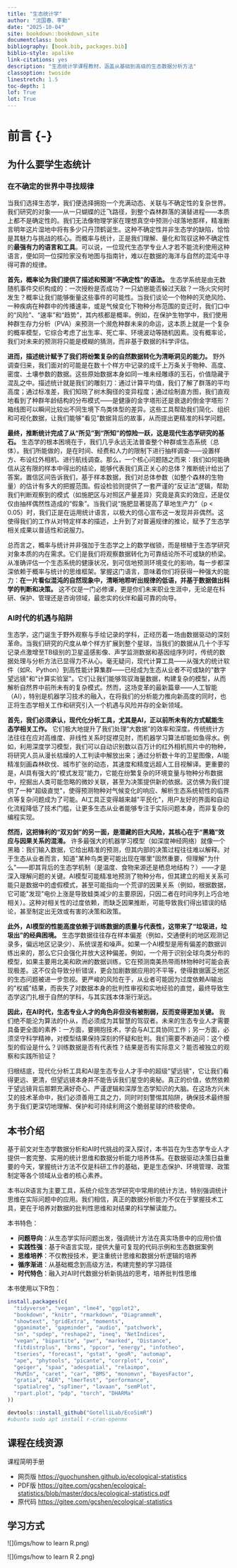 ```yaml
---
title: "生态统计学"
author: "沈国春、李勤"
date: "2025-10-04"
site: bookdown::bookdown_site
documentclass: book
bibliography: [book.bib, packages.bib]
biblio-style: apalike
link-citations: yes
description: "生态统计学课程教材，涵盖从基础到高级的生态数据分析方法"
classoption: twoside
linestretch: 1.5
toc-depth: 1
lof: True
lot: True
---
```


# 前言 {-}

## 为什么要学生态统计

### 在不确定的世界中寻找规律

当我们选择生态学，我们便选择拥抱一个充满动态、关联与不确定性的复杂世界。我们研究的对象——从一只蝴蝶的迁飞路径，到整个森林群落的演替进程——本质上都不是确定性的。我们无法像物理学家在理想真空中预测小球落地那样，精准断言明年这片湿地中将有多少只丹顶鹤诞生。这种不确定性并非生态学的缺陷，恰恰是其魅力与挑战的核心。而概率与统计，正是我们理解、量化和驾驭这种不确定性的**最强有力的语言和工具**。可以说，一位现代生态学专业人才若不能流利使用这种语言，便如同一位探险家没有地图与指南针，难以在数据的海洋与自然的混沌中寻得可靠的规律。

**首先，概率论为我们提供了描述和预测“不确定性”的语法。** 生态学系统是由无数随机事件交织构成的：一次授粉是否成功？一只幼崽能否躲过天敌？一场火灾何时发生？概率让我们能够衡量这些事件的可能性。当我们谈论一个物种的灭绝风险、一种疾病在种群中的传播速率，或是气候变化下物种分布范围的变迁时，我们口中的“风险”、“速率”和“趋势”，其内核都是概率。例如，在保护生物学中，我们使用种群生存力分析（PVA）来预测一个濒危种群未来的命运，这本质上就是一个复杂的概率模型，它综合考虑了出生率、死亡率、环境波动等随机因素。没有概率论，我们对未来的预测将只能是模糊的猜测，而非基于数据的科学评估。

**进而，描述统计赋予了我们将纷繁复杂的自然数据转化为清晰洞见的能力。** 野外调查归来，我们面对的可能是在数十个样方中记录的成千上万条关于物种、高度、密度、土壤参数的数据。这些原始数据本身如同一堆未经雕琢的玉石，价值隐藏于混乱之中。描述统计就是我们的雕刻刀：通过计算平均值，我们了解了群落的平均高度；通过标准差，我们知晓了树木胸径的变异程度；通过绘制直方图，我们直观地看到了种群年龄结构的分布模式——是健康的金字塔形还是衰退的倒金字塔形？箱线图可以瞬间比较出不同生境下鸟类体型的差异。这些工具帮助我们简化、组织和可视化数据，让我们能够“看见”数据背后的故事，从而提出更精准的科学问题。

**最终，推断统计完成了从“所见”到“所知”的惊险一跃，这是现代生态学研究的基石。** 生态学的根本困境在于，我们几乎永远无法普查整个种群或生态系统（总体）。我们所能做的，是在时间、经费和人力的限制下进行抽样调查——设置样方、布设红外相机、进行航线调查。那么，一个核心问题随之而来：我们如何能确信从这有限的样本中得出的结论，能够代表我们真正关心的总体？推断统计给出了答案。置信区间告诉我们，基于样本数据，我们对总体参数（如整个森林的生物量）的估计有多大的把握范围。假设检验则提供了一套严谨的“反证法”逻辑，帮助我们判断观察到的模式（如施肥区与对照区产量差异）究竟是真实的效应，还是仅仅由抽样偶然性造成的“假象”。当我们说“施肥显著提高了草地生产力”（p < 0.05）时，我们正是在运用统计语言，以极大的信心宣布这一发现并非偶然。这使得我们的工作从对特定样本的描述，上升到了对普遍规律的推论，赋予了生态学相关成果以普适性和说服力。

总而言之，概率与统计并非强加于生态学之上的数学枷锁，而是根植于生态学研究对象本质的内在需求。它们是我们将观察数据转化为可靠结论所不可或缺的桥梁。从准确评估一个生态系统的健康状况，到可信地预测环境变化的影响，每一步都深深依赖于概率与统计的思维框架。掌握这门语言，意味着你们将获得一种强大的能力：**在一片看似混沌的自然现象中，清晰地聆听出规律的低语，并基于数据做出科学的判断和决策。** 这不仅是一门必修课，更是你们未来职业生涯中，无论是在科研、保护、管理还是咨询领域，最忠实的伙伴和最可靠的向导。

### AI时代的机遇与陷阱

生态学，这门诞生于野外观察与手绘记录的学科，正经历着一场由数据驱动的深刻革命。当我们研究的尺度从单个样方扩展到整个星球，当我们的数据从几十个手写记录点激增至TB级别的卫星遥感影像、声学监测数据和基因组序列时，传统的数据处理与分析方法已显得力不从心。毫无疑问，现代计算工具——从强大的统计软件（如R、Python）到高性能计算集群——已经成为生态从业者不可或缺的"数字望远镜"和"计算实验室"。它们让我们能够驾驭海量数据，构建复杂的模型，从而解析自然界中前所未有的复杂模式。然而，这场变革的最新篇章——人工智能（AI），特别是机器学习技术的融入，在将我们的分析能力推向新高度的同时，也正将生态学相关工作和研究引入一个机遇与风险并存的全新领域。

**首先，我们必须承认，现代化分析工具，尤其是AI，正以前所未有的方式赋能生态学相关工作。** 它们极大地提升了我们处理“大数据”的效率和深度。传统统计方法往往在应对高维度、非线性关系时捉襟见肘，而机器学习算法却能如鱼得水。例如，利用深度学习模型，我们可以自动识别数以百万计的红外相机照片中的物种，将研究人员从漫长枯燥的人工判读中解放出来；通过分析数十年的卫星图像，AI能精准刻画森林砍伐、城市扩张的动态，其速度和精度远超人工目视解译。更重要的是，AI具有强大的"模式发现"能力，它能在纷繁复杂的环境变量与物种分布数据中，挖掘出人类可能忽略的微妙关联，甚至为决策提供新的依据。这仿佛为我们提供了一种"超级直觉"，使得预测物种对气候变化的响应、解析生态系统韧性的临界点等复杂问题成为了可能。AI工具正变得越来越"平民化"，用户友好的界面和自动化流程降低了技术门槛，让更多生态从业者能够专注于实际问题本身，而非复杂的编程实现。

**然而，这把锋利的“双刃剑”的另一面，是潜藏的巨大风险，其核心在于“黑箱”效应与因果关系的混淆。** 许多最强大的机器学习模型（如深度神经网络）就像一个黑箱：我们输入数据，它给出精准的预测，但其内部的决策过程往往难以解释。对于生态从业者而言，知道"某种鸟类更可能出现在哪里"固然重要，但理解"为什么"——即其背后的生态学机制（是温度、食物来源还是栖息地结构？）——才是深入理解问题的关键。AI模型可能精准地预测了物种分布，但其建立的相关关系可能只是数据中的虚假模式，甚至可能指向一个荒谬的因果关系（例如，根据数据，它可能"发现"电价上涨是导致蛙类减少的主要原因，只因二者在时间序列上巧合地相关）。这种对相关性的过度依赖，而缺乏因果推断，可能导致我们得出错误的结论，甚至制定出无效或有害的决策和政策。

**此外，AI模型的性能高度依赖于训练数据的质量与代表性，这带来了“垃圾进，垃圾出”的经典困境。** 生态学数据往往存在样本偏差（例如，交通便利的地区观测记录多，偏远地区记录少）、系统误差和噪声。如果一个AI模型是用有偏差的数据训练出来的，那么它只会强化并放大这种偏差。例如，一个用于识别全球鸟类分布的模型，如果主要用北美和欧洲的数据训练，它在预测南美热带雨林物种时可能会表现极差。这不仅会导致分析错误，更会加剧数据应用的不平等，使得数据匮乏地区的生态问题被进一步忽视。更严峻的风险在于，从业者可能因为过度依赖AI输出的"权威"结果，而丧失了对数据本身的批判性审视和实地经验的直觉，最终导致生态学这门扎根于自然的学科，与其实践本体渐行渐远。

**因此，在AI时代，生态专业人才的角色非但没有被削弱，反而变得更加关键。** 我们绝不能沦为算法的仆从，而必须成为其智慧的驾驭者。未来的生态专业人才需要具备更全面的素养：一方面，要拥抱技术，学会与AI工具协同工作；另一方面，必须坚守科学精神，对模型结果保持深刻的怀疑和批判。我们需要不断追问：这个模型的假设是什么？训练数据是否有代表性？结果是否有实际意义？能否被独立的观察和实践所验证？

归根结底，现代化分析工具和AI是生态专业人才手中的超级"望远镜"，它让我们看得更远、更清，但望远镜本身并不能告诉我们星空的奥秘。真正的价值，依然依赖于望远镜背后那颗充满好奇心、严谨逻辑和深厚生态学知识的大脑。在这场方兴未艾的技术革命中，我们必须善用工具之力，同时时刻警惕其陷阱，确保技术最终服务于我们更深切地理解、保护和可持续利用这个脆弱星球的终极使命。

## 本书介绍

基于前文对生态学数据分析和AI时代挑战的深入探讨，本书旨在为生态学专业人才提供一套完整、实用的统计思维和数据分析能力培养体系。在数据驱动决策日益重要的今天，掌握统计方法不仅是科研工作的基础，更是生态保护、环境管理、政策制定等各个领域从业者的核心素养。

本书以R语言为主要工具，系统介绍生态学研究中常用的统计方法，特别强调统计思维在实际问题中的应用。我们相信，真正的数据分析能力不仅在于掌握技术工具，更在于培养对数据的批判性思维和对结果的科学解读能力。

本书特色：

- **问题导向**：从生态学实际问题出发，强调统计方法在真实场景中的应用价值
- **实践性强**：基于R语言实现，提供大量可复现的代码示例和生态数据案例
- **思维培养**：不仅教授技术，更注重统计思维和数据分析逻辑的培养
- **循序渐进**：从基础概念到高级方法，构建完整的学习路径
- **时代特色**：融入对AI时代数据分析新挑战的思考，培养批判性思维



本书使用以下R包：


``` r
install.packages(c(
  "tidyverse", "vegan", "lme4", "ggplot2",
  "bookdown", "knitr", "rmarkdown", "DiagrammeR",
  "showtext", "gridExtra", "moments",
  "gganimate", "gapminder", "audio", "patchwork",
  "sn", "spdep", "reshape2", "ineq", "NetIndices",
  "vegan", "bipartite", "pwr", "marked", "Distance",
  "fitdistrplus", "brms", "ppcor", "energy", "infotheo",
  "tseries", "forecast", "gstat", "geoR", "automap",
  "ape", "phytools", "picante", "corrplot", "coin",
  "geiger", "spaa", "adespatial", "relaimpo",
  "MuMIn", "caret", "car", "BMS", "monomvn", "BayesFactor",
  "gratia", "AER", "lmerTest", "performance",
  "spatialreg", "spTimer", "lavaan", "semPlot",
  "rpart.plot", "pdp", "torch", "DHARMa"
))

devtools::install_github("GotelliLab/EcoSimR")
#ubuntu sudo apt install r-cran-openmx
```

## 课程在线资源

课程简明手册

- 网页版 https://guochunshen.github.io/ecological-statistics
- PDF版 https://gitee.com/gcshen/ecological-statistics/blob/master/docs/ecological-statistics.pdf
- 原代码 https://gitee.com/gcshen/ecological-statistics

## 学习方式

![](imgs/how to learn R.png)

![](imgs/how to learn R 2.png)

